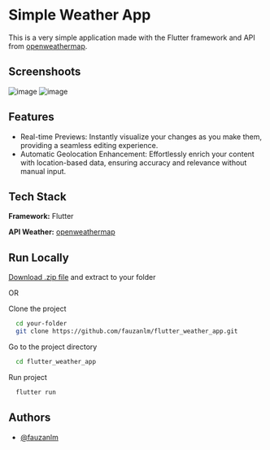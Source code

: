 
# Simple Weather App

This is a very simple application made with the Flutter framework and API from [openweathermap](https://openweathermap.org/).


## Screenshoots
![image](https://github.com/mhmmdfzn14/flutter-weather-app/assets/70043864/7f8b1852-1215-4ff2-a4a0-d75158c10155)
![image](https://github.com/mhmmdfzn14/flutter-weather-app/assets/70043864/cc497f97-4eec-48d5-ae19-f1b469b2e80f)



## Features

- Real-time Previews: Instantly visualize your changes as you make them, providing a seamless editing experience.
- Automatic Geolocation Enhancement: Effortlessly enrich your content with location-based data, ensuring accuracy and relevance without manual input.


## Tech Stack

**Framework:** Flutter

**API Weather:** [openweathermap](https://openweathermap.org/)


## Run Locally


[Download .zip file](https://github.com/fauzanlm/flutter_weather_app/archive/refs/heads/main.zip) and extract to your folder

OR

Clone the project


```bash
  cd your-folder
  git clone https://github.com/fauzanlm/flutter_weather_app.git
```

Go to the project directory

```bash
  cd flutter_weather_app
```

Run project

```bash
  flutter run
```


## Authors

- [@fauzanlm](https://www.github.com/fauzanlm)


